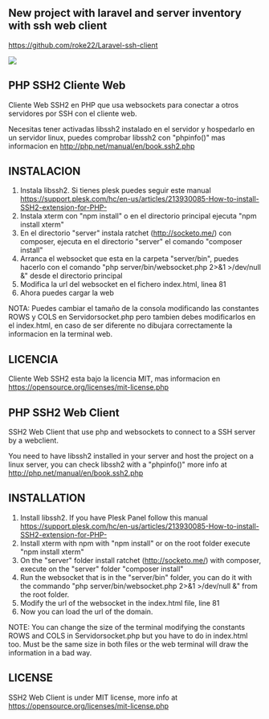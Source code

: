## New project with laravel and server inventory with ssh web client
https://github.com/roke22/Laravel-ssh-client

![](https://raw.githubusercontent.com/roke22/PHP-SSH2-Web-Client/master/demo.gif)

## PHP SSH2 Cliente Web

Cliente Web SSH2 en PHP que usa websockets para conectar a otros servidores por SSH con el cliente web.

Necesitas tener activadas libssh2 instalado en el servidor y hospedarlo en un servidor linux, puedes comprobar libssh2 con "phpinfo()" mas informacion en http://php.net/manual/en/book.ssh2.php

## INSTALACION

1. Instala libssh2. Si tienes plesk puedes seguir este manual https://support.plesk.com/hc/en-us/articles/213930085-How-to-install-SSH2-extension-for-PHP-
2. Instala xterm con "npm install" o en el directorio principal ejecuta "npm install xterm"
3. En el directorio "server" instala ratchet (http://socketo.me/) con composer, ejecuta en el directorio "server" el comando "composer install"
4. Arranca el websocket que esta en la carpeta "server/bin", puedes hacerlo con el comando "php server/bin/websocket.php 2>&1 >/dev/null &" desde el directorio principal
5. Modifica la url del websocket en el fichero index.html, linea 81
6. Ahora puedes cargar la web

NOTA: Puedes cambiar el tamaño de la consola modificando las constantes ROWS y COLS en Servidorsocket.php pero tambien debes modificarlos en el index.html, en caso de ser diferente no dibujara correctamente la informacion en la terminal web.

## LICENCIA

Cliente Web SSH2 esta bajo la licencia MIT, mas informacion en https://opensource.org/licenses/mit-license.php


## PHP SSH2 Web Client

SSH2 Web Client that use php and websockets to connect to a SSH server by a webclient.

You need to have libssh2 installed in your server and host the project on a linux server, you can check libssh2 with a "phpinfo()" more info at http://php.net/manual/en/book.ssh2.php

## INSTALLATION

1. Install libssh2. If you have Plesk Panel follow this manual https://support.plesk.com/hc/en-us/articles/213930085-How-to-install-SSH2-extension-for-PHP-
2. Install xterm with npm with "npm install" or on the root folder execute "npm install xterm"
3. On the "server" folder install ratchet (http://socketo.me/) with composer, execute on the "server" folder "composer install" 
4. Run the websocket that is in the "server/bin" folder, you can do it with the commando "php server/bin/websocket.php 2>&1 >/dev/null &" from the root folder.
5. Modify the url of the websocket in the index.html file, line 81
6. Now you can load the url of the domain.

NOTE: You can change the size of the terminal modifying the constants ROWS and COLS in Servidorsocket.php but you have to do in index.html too. Must be the same size in both files or the web terminal will draw the information in a bad way.

## LICENSE

SSH2 Web Client is under MIT license, more info at https://opensource.org/licenses/mit-license.php
